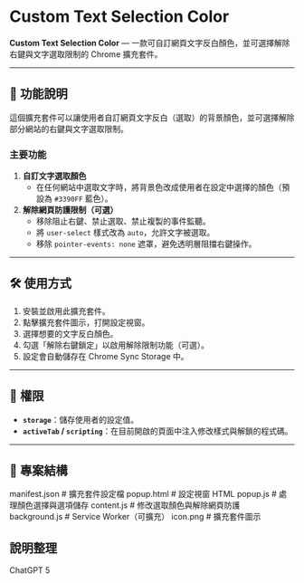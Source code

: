 # Custom Text Selection Color

**Custom Text Selection Color** — 一款可自訂網頁文字反白顏色，並可選擇解除右鍵與文字選取限制的 Chrome 擴充套件。

---

## 📖 功能說明
這個擴充套件可以讓使用者自訂網頁文字反白（選取）的背景顏色，並可選擇解除部分網站的右鍵與文字選取限制。  

### 主要功能
1. **自訂文字選取顏色**  
   - 在任何網站中選取文字時，將背景色改成使用者在設定中選擇的顏色（預設為 `#3390FF` 藍色）。
2. **解除網頁防護限制（可選）**  
   - 移除阻止右鍵、禁止選取、禁止複製的事件監聽。
   - 將 `user-select` 樣式改為 `auto`，允許文字被選取。
   - 移除 `pointer-events: none` 遮罩，避免透明層阻擋右鍵操作。

---

## 🛠 使用方式
1. 安裝並啟用此擴充套件。
2. 點擊擴充套件圖示，打開設定視窗。
3. 選擇想要的文字反白顏色。
4. 勾選「解除右鍵鎖定」以啟用解除限制功能（可選）。
5. 設定會自動儲存在 Chrome Sync Storage 中。

---

## 🔑 權限
- **`storage`**：儲存使用者的設定值。
- **`activeTab` / `scripting`**：在目前開啟的頁面中注入修改樣式與解鎖的程式碼。

---

## 📂 專案結構
manifest.json # 擴充套件設定檔
popup.html # 設定視窗 HTML
popup.js # 處理顏色選擇與選項儲存
content.js # 修改選取顏色與解除網頁防護
background.js # Service Worker（可擴充）
icon.png # 擴充套件圖示

## 說明整理
ChatGPT 5